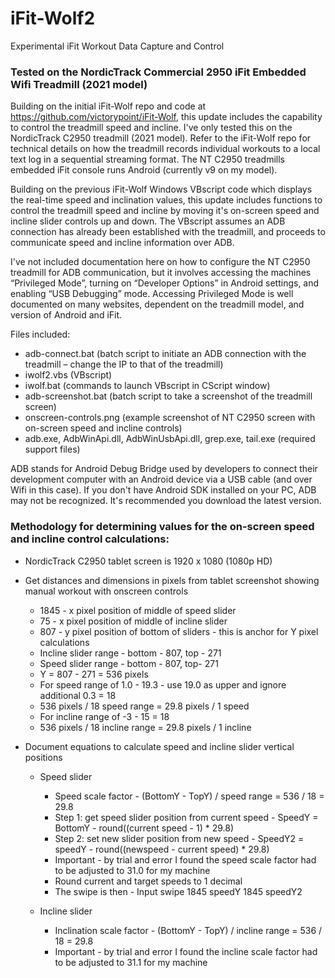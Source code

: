 # iFit-Wolf2
Experimental iFit Workout Data Capture and Control

### Tested on the NordicTrack Commercial 2950 iFit Embedded Wifi Treadmill (2021 model)

Building on the initial iFit-Wolf repo and code at https://github.com/victorypoint/iFit-Wolf, this update includes the capability to control the treadmill speed and incline. I've only tested this on the NordicTrack C2950 treadmill (2021 model). Refer to the iFit-Wolf repo for technical details on how the treadmill records individual workouts to a local text log in a sequential streaming format. The NT C2950 treadmills embedded iFit console runs Android (currently v9 on my model). 

Building on the previous iFit-Wolf Windows VBscript code which displays the real-time speed and inclination values, this update includes functions to control the treadmill speed and incline by moving it's on-screen speed and incline slider controls up and down. The VBscript assumes an ADB connection has already been established with the treadmill, and proceeds to communicate speed and incline information over ADB.

I've not included documentation here on how to configure the NT C2950 treadmill for ADB communication, but it involves accessing the machines “Privileged Mode”, turning on “Developer Options” in Android settings, and enabling “USB Debugging” mode. Accessing Privileged Mode is well documented on many websites, dependent on the treadmill model, and version of Android and iFit.

Files included:
- adb-connect.bat (batch script to initiate an ADB connection with the treadmill – change the IP to that of the treadmill)
- iwolf2.vbs (VBscript)
- iwolf.bat (commands to launch VBscript in CScript window)
- adb-screenshot.bat (batch script to take a screenshot of the treadmill screen)
- onscreen-controls.png (example screenshot of NT C2950 screen with on-screen speed and incline controls)
- adb.exe, AdbWinApi.dll, AdbWinUsbApi.dll, grep.exe, tail.exe (required support files)

ADB stands for Android Debug Bridge used by developers to connect their development computer with an Android device via a USB cable (and over Wifi in this case). If you don't have Android SDK installed on your PC, ADB may not be recognized. It's recommended you download the latest version.

### Methodology for determining values for the on-screen speed and incline control calculations:

- NordicTrack C2950 tablet screen is 1920 x 1080 (1080p HD)
     
- Get distances and dimensions in pixels from tablet screenshot showing manual workout with onscreen controls
  - 1845  - x pixel position of middle of speed slider
  - 75 - x pixel position of middle of incline slider
  - 807 - y pixel position of bottom of sliders - this is anchor for Y pixel calculations
  - Incline slider range - bottom - 807,  top - 271
  - Speed slider range - bottom - 807, top- 271
  - Y = 807 - 271 = 536 pixels
  - For speed range of 1.0 - 19.3 - use 19.0 as upper and ignore additional 0.3 = 18
  - 536 pixels / 18 speed range = 29.8 pixels / 1 speed
  - For incline range of -3 - 15 = 18
  - 536 pixels / 18 incline range = 29.8 pixels / 1 incline
       
- Document equations to calculate speed and incline slider vertical positions
   
  - Speed slider
    - Speed scale factor - (BottomY - TopY) / speed range = 536 / 18 = 29.8
    - Step 1: get speed slider position from current speed - SpeedY = BottomY - round((current speed - 1) * 29.8)
    - Step 2: set new slider position from new speed - SpeedY2 = speedY - round((newspeed - current speed) * 29.8)
    - Important - by trial and error I found the speed scale factor had to be adjusted to 31.0 for my machine
    - Round current and target speeds to 1 decimal 
    - The swipe is then - Input swipe 1845 speedY 1845 speedY2
       
  - Incline slider
    - Inclination scale factor - (BottomY - TopY) / incline range = 536 / 18 = 29.8
    - Important - by trial and error I found the incline scale factor had to be adjusted to 31.1 for my machine
